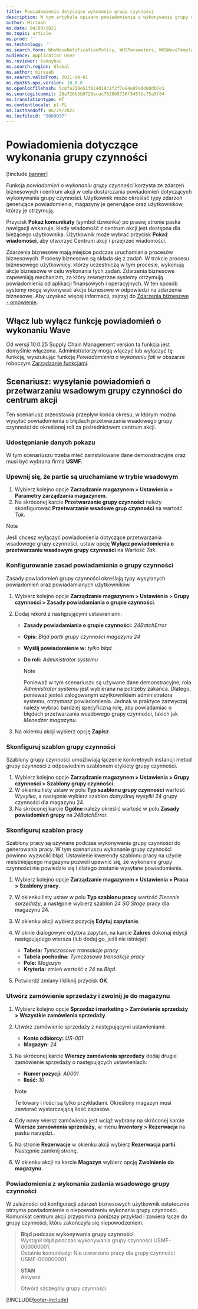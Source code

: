```yaml
---
title: Powiadomienia dotyczące wykonania grupy czynności
description: W tym artykule opisano powiadomienia o wykonywaniu grupy czynności i wyjaśniono, jak je skonfigurować.
author: Mirzaab
ms.date: 04/03/2021
ms.topic: article
ms.prod: ''
ms.technology: ''
ms.search.form: WhsWaveNotificationPolicy, WHSParameters, WHSWaveTemplateTable, BusinessEventsWorkspace
audience: Application User
ms.reviewer: kamaybac
ms.search.region: Global
ms.author: mirzaab
ms.search.validFrom: 2021-04-01
ms.dyn365.ops.version: 10.0.0
ms.openlocfilehash: 5c8fa259e51f024d19c1f2f7e84ed7edd0ddb7e1
ms.sourcegitcommit: 28a726b3b0726ecac7620b5736f5457bc75a5f84
ms.translationtype: HT
ms.contentlocale: pl-PL
ms.lasthandoff: 06/29/2022
ms.locfileid: "9069037"
---
```

# <a name="wave-execution-notifications"></a>Powiadomienia dotyczące wykonania grupy czynności

[!include [banner](../includes/banner.md)]

Funkcja *powiadomień o wykonaniu grupy czynności* korzysta ze zdarzeń biznesowych i centrum akcji w celu dostarczania powiadomień dotyczących wykonywania grupy czynności. Użytkownik może określać typy zdarzeń generujące powiadomienia, magazyny je generujące oraz użytkowników, którzy je otrzymują.

Przycisk **Pokaż komunikaty** (symbol dzwonka) po prawej stronie paska nawigacji wskazuje, kiedy wiadomość z centrum akcji jest dostępna dla bieżącego użytkownika. Użytkownik może wybrać przycisk **Pokaż wiadomości**, aby otworzyć Centrum akcji i przejrzeć wiadomości.

Zdarzenia biznesowe mają miejsce podczas uruchamiania procesów biznesowych. Procesy biznesowe są składa się z zadań. W trakcie procesu biznesowego użytkownicy, którzy uczestniczą w tym procesie, wykonują akcje biznesowe w celu wykonania tych zadań. Zdarzenia biznesowe zapewniają mechanizm, za który zewnętrzne systemy otrzymują powiadomienia od aplikacji finansowych i operacyjnych. W ten sposób systemy mogą wykonywać akcje biznesowe w odpowiedzi na zdarzenia biznesowe. Aby uzyskać więcej informacji, zajrzyj do [Zdarzenia biznesowe - omówienie](../../fin-ops-core/dev-itpro/business-events/home-page.md).

## <a name="turn-the-wave-execution-notifications-feature-on-or-off"></a>Włącz lub wyłącz funkcję powiadomień o wykonaniu Wave

Od wersji 10.0.25 Supply Chain Management version ta funkcja jest domyślnie włączona. Administratorzy mogą włączyć lub wyłączyć tę funkcję, wyszukując funkcję *Powiadomienia o wykonaniu fali* w obszarze roboczym [Zarządzanie funkcjami](../../fin-ops-core/fin-ops/get-started/feature-management/feature-management-overview.md).

## <a name="scenario-send-wave-batch-execution-notifications-to-the-action-center"></a>Scenariusz: wysyłanie powiadomień o przetwarzaniu wsadowym grupy czynności do centrum akcji

Ten scenariusz przedstawia przepływ końca okresu, w którym można wysyłać powiadomienia o błędach przetwarzania wsadowego grupy czynności do określonej roli za pośrednictwem centrum akcji.

### <a name="make-demo-data-available"></a>Udostępnianie danych pokazu

W tym scenariuszu trzeba mieć zainstalowane dane demonstracyjne oraz musi być wybrana firma **USMF**.

### <a name="make-sure-that-waves-are-run-in-batch-mode"></a>Upewnij się, że partie są uruchamiane w trybie wsadowym

1. Wybierz kolejno opcje **Zarządzanie magazynem \> Ustawienia \> Parametry zarządzania magazynem**.
1. Na skróconej karcie **Przetwarzanie grupy czynności** należy skonfigurować **Przetwarzanie wsadowe grup czynności** na wartość *Tak*.

> [!NOTE]
> Jeśli chcesz wyłączyć powiadomienia dotyczące przetwarzania wsadowego grupy czynności, ustaw opcję **Wyłącz powiadomienia o przetwarzaniu wsadowym grupy czynności** na Wartość *Tak*.

### <a name="configure-a-wave-notification-policy"></a>Konfigurowanie zasad powiadamiania o grupy czynności

Zasady powiadomień grupy czynności określają typy wysyłanych powiadomień oraz powiadamianych użytkowników.

1. Wybierz kolejno opcje **Zarządzanie magazynem \> Ustawienia \> Grupy czynności \> Zasady powiadamiania o grupie czynności**.
1. Dodaj rekord z następującymi ustawieniami:

    - **Zasady powiadamiania o grupie czynności:** *24BatchError*
    - **Opis:** *Błąd partii grupy czynności magazynu 24*
    - **Wyślij powiadomienie w:** *tylko błąd*
    - **Do roli:** *Administrator systemu*

        > [!NOTE]
        > Ponieważ w tym scenariuszu są używane dane demonstracyjne, rola *Administrator systemu* jest wybierana na potrzeby zakańca. Dlatego, ponieważ jesteś zalogowanym użytkownikiem administratora systemu, otrzymasz powiadomienia. Jednak w praktyce zazwyczaj należy wybrać bardziej specyficzną rolę, aby powiadamiać o błędach przetwarzania wsadowego grupy czynności, takich jak *Menedżer magazynu*.

1. Na okienku akcji wybierz opcję **Zapisz**.

### <a name="configure-a-wave-template"></a>Skonfiguruj szablon grupy czynności

Szablony grupy czynności umożliwiają łączenie konkretnych instancji metod grupy czynności z odpowiednim szablonem etykiety grupy czynności.

1. Wybierz kolejno opcje **Zarządzanie magazynem \> Ustawienia \> Grupy czynności \> Szablony grupy czynności**.
1. W okienku listy ustaw w polu **Typ szablonu grupy czynności** wartość *Wysyłka*, a następnie wybierz szablon *domyślnej wysyłki 24* grupy czynności dla magazynu 24.
1. Na skróconej karcie **Ogólne** należy określić wartość w polu **Zasady powiadomień grupy** na *24BatchError*.

### <a name="configure-a-work-template"></a>Skonfiguruj szablon pracy

Szablony pracy są używane podczas wykonywania grupy czynności do generowania pracy. W tym scenariuszu wykonanie grupy czynności powinno wyzwolić błąd. Ustawienie kwerendy szablonu pracy na użycie nieistniejącego magazynu pozwoli upewnić się, że wykonanie grupy czynności nie powiedzie się i dlatego zostanie wysyłane powiadomienie.

1. Wybierz kolejno opcje **Zarządzanie magazynem \> Ustawienia \> Praca \> Szablony pracy**.
1. W okienku listy ustaw w polu **Typ szablonu pracy** wartość *Zlecenie sprzedaży*, a następnie wybierz szablon *24 SO Stage* pracy dla magazynu 24.
1. W okienku akcji wybierz pozycję **Edytuj zapytanie**.
1. W oknie dialogowym edytora zapytań, na karcie **Zakres** dokonaj edycji następującego wiersza (lub dodaj go, jeśli nie istnieje):

    - **Tabela:** *Tymczasowe transakcje pracy*
    - **Tabela pochodna:** *Tymczasowe transakcje pracy*
    - **Pole:** *Magazyn*
    - **Kryteria:** zmień wartość z *24* na *Błąd*.

1. Potwierdź zmiany i kliknij przycisk **OK**.

### <a name="create-a-sales-order-and-release-it-to-the-warehouse"></a>Utwórz zamówienie sprzedaży i zwolnij je do magazynu

1. Wybierz kolejno opcje **Sprzedaż i marketing \> Zamówienie sprzedaży \> Wszystkie zamówienia sprzedaży**.
1. Utwórz zamówienie sprzedaży z następującymi ustawieniami:

    - **Konto odbiorcy:** *US-001*
    - **Magazyn:** *24*

1. Na skróconej karcie **Wierszy zamówienia sprzedaży** dodaj drugie zamówienie sprzedaży o następujących ustawieniach:

    - **Numer pozycji:** *A0001*
    - **Ilość:** *10*

    > [!NOTE]
    > Te towary i ilości są tylko przykładami. Określony magazyn musi zawierać wystarczającą ilość zapasów.

1. Gdy nowy wiersz zamówienia jest wciąż wybrany na skróconej karcie **Wiersze zamówienia sprzedaży**, w menu **Inventory \> Rezerwacja** na pasku narzędzi..
1. Na stronie **Rezerwacje** w okienku akcji wybierz **Rezerwacja partii**. Następnie zamknij stronę.
1. W okienku akcji na karcie **Magazyn** wybierz opcję **Zwolnienie do magazynu**.

### <a name="notifications-from-wave-batch-job-execution"></a>Powiadomienia z wykonania zadania wsadowego grupy czynności

W zależności od konfiguracji zdarzeń biznesowych użytkownik ostatecznie otrzyma powiadomienie o niepowodzeniu wykonania grupy czynności. Komunikat centrum akcji przypomina poniższy przykład i zawiera łącze do grupy czynności, która zakończyła się niepowodzeniem.

> **Błąd podczas wykonywania grupy czynności**  
> Wystąpił błąd podczas wykonywania grupy czynności USMF-000000001.  
> Ostatnie komunikaty: Nie utworzono pracy dla grupy czynności USMF-000000001.
>
> **STAN**  
> Aktywni
>
> Otwórz szczegóły grupy czynności

[!INCLUDE[footer-include](../../includes/footer-banner.md)]

